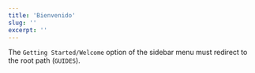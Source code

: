 ```yaml
---
title: 'Bienvenido'
slug: ''
excerpt: ''
---
```


The `Getting Started/Welcome` option of the sidebar menu must redirect to the root path (`GUIDES`).
